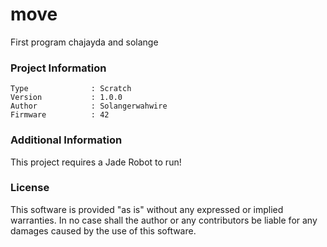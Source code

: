 move
================

First program chajayda and solange

### Project Information
```
Type              : Scratch
Version           : 1.0.0
Author            : Solangerwahwire
Firmware          : 42
```

### Additional Information
This project requires a Jade Robot to run!

### License
This software is provided "as is" without any expressed or implied warranties.  In no case shall the author or any contributors be liable for any damages caused by the use of this software.

